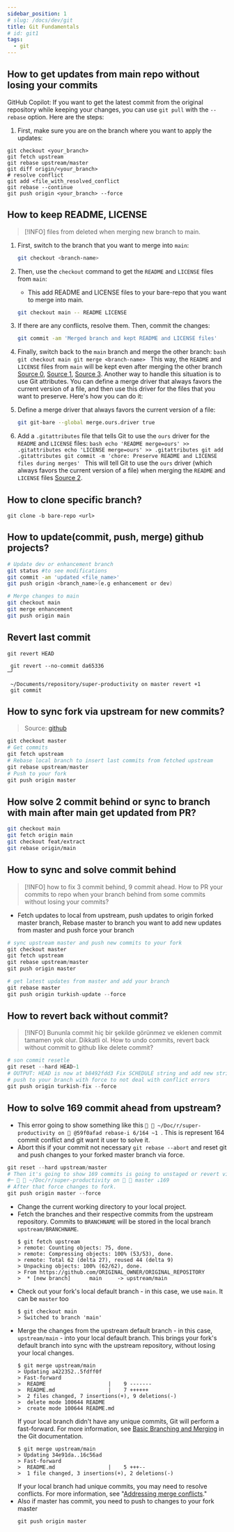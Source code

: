 ```yaml
---
sidebar_position: 1
# slug: /docs/dev/git
title: Git Fundamentals
# id: git1
tags:
  - git
---
```


<!-- TOC -->

## How to get updates from main repo without losing your commits

GitHub Copilot: If you want to get the latest commit from the original repository while keeping your changes, you can use `git pull`​ with the `--rebase`​ option. Here are the steps:

1. First, make sure you are on the branch where you want to apply the updates:

```git
git checkout <your_branch>
git fetch upstream
git rebase upstream/master
git diff origin/<your_branch>
# resolve conflict
git add <file_with_resolved_conflict
git rebase --continue
git push origin <your_branch> --force
```

## How to keep README, LICENSE

> [!INFO] files from deleted when merging new branch to main.

1. First, switch to the branch that you want to merge into `main`​:
   ```bash
   git checkout <branch-name>
   ```
2. Then, use the `checkout`​ command to get the `README`​ and `LICENSE`​ files from `main`​:
   - This add README and LICENSE files to your bare-repo that you want to merge into main.
   ```bash
   git checkout main -- README LICENSE
   ```
3. If there are any conflicts, resolve them. Then, commit the changes:
   ```bash
   git commit -am 'Merged branch and kept README and LICENSE files'
   ```
4. Finally, switch back to the `main`​ branch and merge the other branch:
   `bash
git checkout main
git merge <branch-name>
`
   This way, the `README`​ and `LICENSE`​ files from `main`​ will be kept even after merging the other branch [Source 0](https://stackoverflow.com/questions/449541/how-can-i-selectively-merge-or-pick-changes-from-another-branch-in-git), [Source 1](https://pipinghot.dev/tutorial/merge-specific-files-from-git-branch/), [Source 3](https://jasonrudolph.com/blog/2009/02/25/git-tip-how-to-merge-specific-files-from-another-branch/).
   Another way to handle this situation is to use Git attributes. You can define a merge driver that always favors the current version of a file, and then use this driver for the files that you want to preserve. Here's how you can do it:

5. Define a merge driver that always favors the current version of a file:
   ```bash
   git git-bare --global merge.ours.driver true
   ```
6. Add a `.gitattributes`​ file that tells Git to use the `ours`​ driver for the `README`​ and `LICENSE`​ files:
   `bash
echo 'README merge=ours' >> .gitattributes
echo 'LICENSE merge=ours' >> .gitattributes
git add .gitattributes
git commit -m 'chore: Preserve README and LICENSE files during merges'
`
   This will tell Git to use the `ours`​ driver (which always favors the current version of a file) when merging the `README`​ and `LICENSE`​ files [Source 2](https://medium.com/@porteneuve/how-to-make-git-preserve-specific-files-while-merging-18c92343826b).

## How to clone specific branch?

```
git clone -b bare-repo <url>
```

## How to update(commit, push, merge) github projects?

```bash
# Update dev or enhancement branch
git status #to see modifications
git commit -am 'updated <file_name>'
git push origin <branch_name>(e.g enhancement or dev)

# Merge changes to main
git checkout main
git merge enhancement
git push origin main
```

## Revert last commit

```git
git revert HEAD
```

```git
 git revert --no-commit da65336                                                                                                                                         ─╯

 ~/Documents/repository/super-productivity on master revert +1
 git commit
```

## How to sync fork via upstream for new commits?

> Source: [github](https://docs.github.com/en/pull-requests/collaborating-with-pull-requests/working-with-forks/syncing-a-fork)

```python
git checkout master
# Get commits
git fetch upstream
# Rebase local branch to insert last commits from fetched upstream
git rebase upstream/master
# Push to your fork
git push origin master
```

## How solve 2 commit behind or sync to branch with main after main get updated from PR?

```bash
git checkout main
git fetch origin main
git checkout feat/extract
git rebase origin/main
```

## How to sync and solve commit behind

> [!INFO] how to fix 3 commit behind, 9 commit ahead.
> How to PR your commits to repo when your branch behind from some commits without losing your commits?

- Fetch updates to local from upstream, push updates to origin forked master branch, Rebase master to branch you want to add new updates from master and push force your branch

```python
# sync upstream master and push new commits to your fork
git checkout master
git fetch upstream
git rebase upstream/master
git push origin master

# get latest updates from master and add your branch
git rebase master
git push origin turkish-update --force
```

## How to revert back without commit?

> [!INFO] Bununla commit hiç bir şekilde görünmez ve eklenen commit tamamen yok olur. Dikkatli ol.
> How to undo commits, revert back without commit to github like delete commit?

```python
# son commit resetle
git reset --hard HEAD~1
# OUTPUT: HEAD is now at b8492fdd3 Fix SCHEDULE string and add new strings
# push to your branch with force to not deal with conflict errors
git push origin turkish-fix --force
```

## How to solve 169 commit ahead from upstream?

- This error going to show something like this `  ~/Doc/r/super-productivity on  @59f0afad rebase-i 6/164 ~1 `. This is represent 164 commit conflict and git want it user to solve it.
- Abort this if your commit not necessary `git rebase --abort` and reset git and push changes to your forked master branch via force.

```python
git reset --hard upstream/master
# Then it's going to show 169 commits is going to unstaged or revert via arrow down:
#─   ~/Doc/r/super-productivity on   master ⇣169
# After that force changes to fork.
git push origin master --force
```

- Change the current working directory to your local project.
- Fetch the branches and their respective commits from the upstream repository. Commits to `BRANCHNAME`​​ will be stored in the local branch `upstream/BRANCHNAME`​​.
  ```shell
  $ git fetch upstream
  > remote: Counting objects: 75, done.
  > remote: Compressing objects: 100% (53/53), done.
  > remote: Total 62 (delta 27), reused 44 (delta 9)
  > Unpacking objects: 100% (62/62), done.
  > From https://github.com/ORIGINAL_OWNER/ORIGINAL_REPOSITORY
  >  * [new branch]      main     -> upstream/main
  ```
- Check out your fork's local default branch - in this case, we use `main`​​. It can be `master`​​ too
  ```shell
  $ git checkout main
  > Switched to branch 'main'
  ```
- Merge the changes from the upstream default branch - in this case, `upstream/main`​​ - into your local default branch. This brings your fork's default branch into sync with the upstream repository, without losing your local changes.
  ```shell
  $ git merge upstream/main
  > Updating a422352..5fdff0f
  > Fast-forward
  >  README                    |    9 -------
  >  README.md                 |    7 ++++++
  >  2 files changed, 7 insertions(+), 9 deletions(-)
  >  delete mode 100644 README
  >  create mode 100644 README.md
  ```
  If your local branch didn't have any unique commits, Git will perform a fast-forward. For more information, see [Basic Branching and Merging](https://git-scm.com/book/en/v2/Git-Branching-Basic-Branching-and-Merging) in the Git documentation.
  ```shell
  $ git merge upstream/main
  > Updating 34e91da..16c56ad
  > Fast-forward
  >  README.md                 |    5 +++--
  >  1 file changed, 3 insertions(+), 2 deletions(-)
  ```
  If your local branch had unique commits, you may need to resolve conflicts. For more information, see "[Addressing merge conflicts](https://docs.github.com/en/pull-requests/collaborating-with-pull-requests/addressing-merge-conflicts)."
- Also if master has commit, you need to push to changes to your fork master
  ```git
  git push origin master
  ```

<!-- /TOC -->
